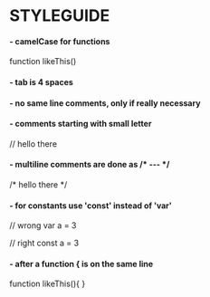# STYLEGUIDE

#### - camelCase for functions
function likeThis()

#### - tab is 4 spaces
    
#### - no same line comments, only if really necessary
    
#### - comments starting with small letter
// hello there

#### - multiline comments are done as /* --- */
/*
hello
there 
*/

#### - for constants use 'const' instead of 'var'
// wrong
var a = 3

// right
const a = 3

#### - after a function { is on the same line
function likeThis(){
}
